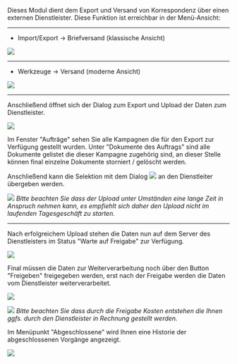 Dieses Modul dient dem Export und Versand von Korrespondenz über einen externen Dienstleister. Diese Funktion ist erreichbar in der Menü-Ansicht: 


----------


 - Import/Export → Briefversand (klassische Ansicht)

![](http://xpecto.github.io/docs/img/E-Brief/E-Brief_Menue_Klassik.png)


----------


 - Werkzeuge → Versand (moderne Ansicht)

![](http://xpecto.github.io/docs/img/E-Brief/E-Brief_Menue_Modern.png)


----------


Anschließend öffnet sich der Dialog zum Export und Upload der Daten zum Dienstleister.

![](http://xpecto.github.io/docs/img/E-Brief/E-Brief_Statusanzeige.png)

Im Fenster "Aufträge" sehen Sie  alle Kampagnen die für den Export zur Verfügung gestellt wurden. 
Unter "Dokumente des Auftrags" sind alle Dokumente gelistet die dieser Kampagne zugehörig sind, 
an dieser Stelle können final einzelne Dokumente storniert / gelöscht werden. 

Anschließend kann die Selektion mit dem Dialog ![](http://xpecto.github.io/docs/img/E-Brief/Dokumente_Hochladen.png) an den Dienstleiter übergeben werden. 

![](http://xpecto.github.io/docs/img/img_1431936241832.png) *Bitte beachten Sie dass der Upload unter Umständen eine lange Zeit in Anspruch nehmen kann, es empfiehlt sich daher den Upload nicht im laufenden Tagesgeschäft zu starten.*

----------

Nach erfolgreichem Upload stehen die Daten nun auf dem Server des Dienstleisters im Status "Warte auf Freigabe" zur Verfügung.

![](http://xpecto.github.io/docs/img/E-Brief/Warten_auf_Freigabe.png)



Final müssen die Daten zur Weiterverarbeitung noch über den Button "Freigeben" freigegeben werden, erst nach der Freigabe werden die Daten vom Dienstleister weiterverarbeitet.

![](http://xpecto.github.io/docs/img/E-Brief/Warten_auf_Freigabe1.png)

![](http://xpecto.github.io/docs/img/img_1431936241832.png) *Bitte beachten Sie dass durch die Freigabe Kosten entstehen die Ihnen ggfs. durch den Dienstleister in Rechnung gestellt werden.*





Im Menüpunkt "Abgeschlossene" wird Ihnen eine Historie der abgeschlossenen Vorgänge angezeigt. 

![](http://xpecto.github.io/docs/img/E-Brief/Abgeschlossen.gif)


